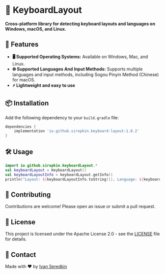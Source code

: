 # 🎹 KeyboardLayout
**Cross-platform library for detecting keyboard layouts and languages on Windows, macOS, and Linux.**


## 🚀 Features
- **🖥️ Supported Operating Systems:** Available on Windows, Mac, and Linux.
- **🌐 Supported Languages And Input Methods:** Supports multiple languages and input methods, including Sogou Pinyin Method (Chinese) for macOS.
- **⚡ Lightweight and easy to use**


## 📦 Installation
Add the following dependency to your `build.gradle` file:

```groovy
dependencies {
    implementation 'io.github.siropkin.keyboard-layout:1.0.2'
}
```


## 🛠️ Usage
```kotlin
import io.github.siropkin.keyboardLayout.*
val keyboardLayout = KeyboardLayout()
val keyboardLayoutInfo = keyboardLayout.getInfo()
println("Layout: ${keyboardLayoutInfo.toString()}, Language: ${keyboardLayoutInfo.language}, Country: ${keyboardLayoutInfo.country}, Variant: ${keyboardLayoutInfo.variant}")
```


## 🤝 Contributing
Contributions are welcome!
Please open an issue or submit a pull request.


## 📄 License
This project is licensed under the Apache License 2.0 - see the [LICENSE](LICENSE) file for details.


## 📧 Contact
Made with ❤️ by [Ivan Seredkin](mailto:ivan.seredkin@gmail.com)
